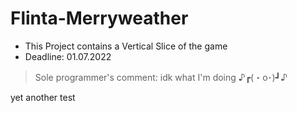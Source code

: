 # Flinta-Merryweather
* This Project contains a Vertical Slice of the game
* Deadline: 01.07.2022

> Sole programmer's comment:
idk what I'm doing  ♪┏(・o･)┛♪

yet another test
